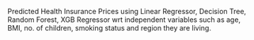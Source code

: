 Predicted Health Insurance Prices using Linear Regressor, Decision Tree, Random Forest, XGB Regressor wrt independent variables such as age, BMI, no. of children, smoking status and region they are living.
